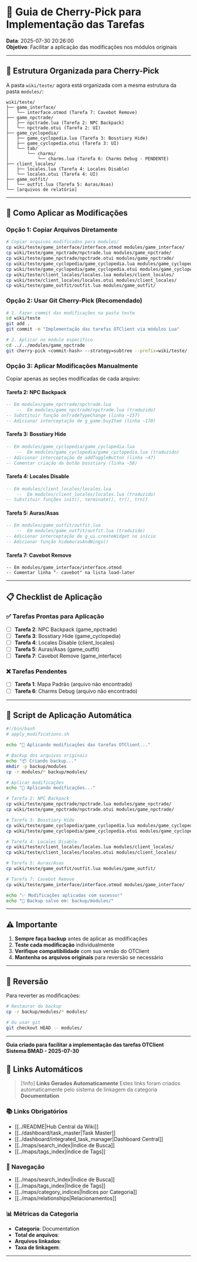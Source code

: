 # 🍒 Guia de Cherry-Pick para Implementação das Tarefas

**Data**: 2025-07-30 20:26:00  
**Objetivo**: Facilitar a aplicação das modificações nos módulos originais

---

## 📁 Estrutura Organizada para Cherry-Pick

A pasta `wiki/teste/` agora está organizada com a mesma estrutura da pasta `modules/`:

```
wiki/teste/
├── game_interface/
│   └── interface.otmod (Tarefa 7: Cavebot Remove)
├── game_npctrade/
│   ├── npctrade.lua (Tarefa 2: NPC Backpack)
│   └── npctrade.otui (Tarefa 2: UI)
├── game_cyclopedia/
│   ├── game_cyclopedia.lua (Tarefa 3: Bosstiary Hide)
│   ├── game_cyclopedia.otui (Tarefa 3: UI)
│   └── tab/
│       └── charms/
│           └── charms.lua (Tarefa 6: Charms Debug - PENDENTE)
├── client_locales/
│   ├── locales.lua (Tarefa 4: Locales Disable)
│   └── locales.otui (Tarefa 4: UI)
├── game_outfit/
│   └── outfit.lua (Tarefa 5: Auras/Asas)
└── [arquivos de relatório]
```

---

## 🚀 Como Aplicar as Modificações

### **Opção 1: Copiar Arquivos Diretamente**
```bash
# Copiar arquivos modificados para modules/
cp wiki/teste/game_interface/interface.otmod modules/game_interface/
cp wiki/teste/game_npctrade/npctrade.lua modules/game_npctrade/
cp wiki/teste/game_npctrade/npctrade.otui modules/game_npctrade/
cp wiki/teste/game_cyclopedia/game_cyclopedia.lua modules/game_cyclopedia/
cp wiki/teste/game_cyclopedia/game_cyclopedia.otui modules/game_cyclopedia/
cp wiki/teste/client_locales/locales.lua modules/client_locales/
cp wiki/teste/client_locales/locales.otui modules/client_locales/
cp wiki/teste/game_outfit/outfit.lua modules/game_outfit/
```

### **Opção 2: Usar Git Cherry-Pick (Recomendado)**
```bash
# 1. Fazer commit das modificações na pasta teste
cd wiki/teste
git add .
git commit -m "Implementação das tarefas OTClient via módulos Lua"

# 2. Aplicar no módulo específico
cd ../../modules/game_npctrade
git cherry-pick <commit-hash> --strategy=subtree --prefix=wiki/teste/
```

### **Opção 3: Aplicar Modificações Manualmente**
Copiar apenas as seções modificadas de cada arquivo:

#### **Tarefa 2: NPC Backpack**
```lua
-- Em modules/game_npctrade/npctrade.lua
    --  Em modules/game_npctrade/npctrade.lua (traduzido)
-- Substituir função onTradeTypeChange (linha ~157)
-- Adicionar interceptação de g_game.buyItem (linha ~170)
```

#### **Tarefa 3: Bosstiary Hide**
```lua
-- Em modules/game_cyclopedia/game_cyclopedia.lua
    --  Em modules/game_cyclopedia/game_cyclopedia.lua (traduzido)
-- Adicionar interceptação de addToggleButton (linha ~47)
-- Comentar criação do botão bosstiary (linha ~58)
```

#### **Tarefa 4: Locales Disable**
```lua
-- Em modules/client_locales/locales.lua
    --  Em modules/client_locales/locales.lua (traduzido)
-- Substituir funções init(), terminate(), tr(), trn()
```

#### **Tarefa 5: Auras/Asas**
```lua
-- Em modules/game_outfit/outfit.lua
    --  Em modules/game_outfit/outfit.lua (traduzido)
-- Adicionar interceptação de g_ui.createWidget no início
-- Adicionar função hideAurasAndWings()
```

#### **Tarefa 7: Cavebot Remove**
```otmod
-- Em modules/game_interface/interface.otmod
-- Comentar linha "- cavebot" na lista load-later
```

---

## 📋 Checklist de Aplicação

### **✅ Tarefas Prontas para Aplicação**
- [ ] **Tarefa 2**: NPC Backpack (game_npctrade)
- [ ] **Tarefa 3**: Bosstiary Hide (game_cyclopedia)
- [ ] **Tarefa 4**: Locales Disable (client_locales)
- [ ] **Tarefa 5**: Auras/Asas (game_outfit)
- [ ] **Tarefa 7**: Cavebot Remove (game_interface)

### **❌ Tarefas Pendentes**
- [ ] **Tarefa 1**: Mapa Padrão (arquivo não encontrado)
- [ ] **Tarefa 6**: Charms Debug (arquivo não encontrado)

---

## 🔧 Script de Aplicação Automática

```bash
#!/bin/bash
# apply_modifications.sh

echo "🍒 Aplicando modificações das tarefas OTClient..."

# Backup dos arquivos originais
echo "📦 Criando backup..."
mkdir -p backup/modules
cp -r modules/* backup/modules/

# Aplicar modificações
echo "🚀 Aplicando modificações..."

# Tarefa 2: NPC Backpack
cp wiki/teste/game_npctrade/npctrade.lua modules/game_npctrade/
cp wiki/teste/game_npctrade/npctrade.otui modules/game_npctrade/

# Tarefa 3: Bosstiary Hide
cp wiki/teste/game_cyclopedia/game_cyclopedia.lua modules/game_cyclopedia/
cp wiki/teste/game_cyclopedia/game_cyclopedia.otui modules/game_cyclopedia/

# Tarefa 4: Locales Disable
cp wiki/teste/client_locales/locales.lua modules/client_locales/
cp wiki/teste/client_locales/locales.otui modules/client_locales/

# Tarefa 5: Auras/Asas
cp wiki/teste/game_outfit/outfit.lua modules/game_outfit/

# Tarefa 7: Cavebot Remove
cp wiki/teste/game_interface/interface.otmod modules/game_interface/

echo "✅ Modificações aplicadas com sucesso!"
echo "📁 Backup salvo em: backup/modules/"
```

---

## ⚠️ **Importante**

1. **Sempre faça backup** antes de aplicar as modificações
2. **Teste cada modificação** individualmente
3. **Verifique compatibilidade** com sua versão do OTClient
4. **Mantenha os arquivos originais** para reversão se necessário

---

## 🔄 **Reversão**

Para reverter as modificações:
```bash
# Restaurar do backup
cp -r backup/modules/* modules/

# Ou usar git
git checkout HEAD -- modules/
```

---

**Guia criado para facilitar a implementação das tarefas OTClient**  
**Sistema BMAD - 2025-07-30** 
## 🔗 **Links Automáticos**

> [!info] **Links Gerados Automaticamente**
> Estes links foram criados automaticamente pelo sistema de linkagem da categoria **Documentation**

### **📚 Links Obrigatórios**
- [[../README|Hub Central da Wiki]]
- [[../dashboard/task_master|Task Master]]
- [[../dashboard/integrated_task_manager|Dashboard Central]]
- [[../maps/search_index|Índice de Busca]]
- [[../maps/tags_index|Índice de Tags]]

### **🧭 Navegação**
- [[../maps/search_index|Índice de Busca]]
- [[../maps/tags_index|Índice de Tags]]
- [[../maps/category_indices|Índices por Categoria]]
- [[../maps/relationships|Relacionamentos]]

### **📊 Métricas da Categoria**
- **Categoria**: Documentation
- **Total de arquivos**: <!-- Contador automático -->
- **Arquivos linkados**: <!-- Contador automático -->
- **Taxa de linkagem**: <!-- Percentual automático -->

---

